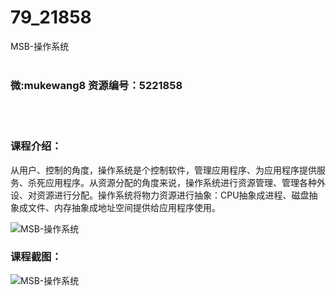 # 79_21858
MSB-操作系统
<br/></br>
<h3>微:mukewang8 资源编号：5221858</h3>
<br/></br>
<h3>课程介绍：</h3>
<p>从用户、控制的角度，<a title="查看与 操作系统 相关的文章" target="_blank">操作系统</a>是个控制软件，管理应用程序、为应用程序提供服务、杀死应用程序。从资源分配的角度来说，<a title="查看与 操作系统 相关的文章" target="_blank">操作系统</a>进行资源管理、管理各种外设、对资源进行分配。操作系统将物力资源进行抽象：CPU抽象成进程、磁盘抽象成文件、内存抽象成地址空间提供给应用程序使用。</p>
<p><img src="https://www.ko996.com/wp-content/uploads/img/2021/12/1-1-300x192.png" alt="MSB-操作系统"></p>
<div class="info-desc">
<h3>课程截图：</h3>
<p><img src="https://www.ko996.com/wp-content/uploads/img/2021/12/2-1.png" alt="MSB-操作系统"></p>


			
</div>
